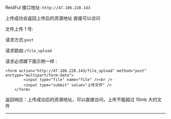 RestFul 接口地址: `http://47.106.220.143`

上传成功会返回上传后的资源地址 直接可以访问

文件上传 1 号:

请求方式:`post`

请求路由:`/file_upload`

请求必须跟下面示例一样 :

```
<form action="http://47.106.220.143/file_upload" method="post" enctype="multipart/form-data">
        <input type="file" name="file" /><br />
        <input type="submit" value="上传文件" />
    </form>
```

返回响应：上传成功后的资源地址，可以直接访问，上传不能超过 10mb 大的文件

---
